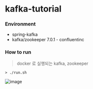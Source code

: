 # kafka-tutorial

### Environment

- spring-kafka
- kafka/zookeeper 7.0.1 - confluentinc

### How to run

> docker 로 실행되는 kafka, zookeeper

```shell
> ./run.sh
```

![image](https://user-images.githubusercontent.com/55722186/211164816-08b2ab99-b17e-4d6f-92ac-a5d7329cc628.png)
